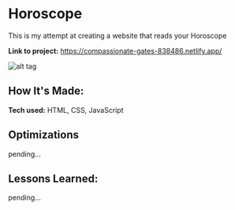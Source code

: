 # Horoscope
This is my attempt at creating a website that reads your Horoscope

**Link to project:** https://compassionate-gates-838486.netlify.app/

![alt tag](https://i.imgur.com/oDfY68s.png)

## How It's Made:

**Tech used:** HTML, CSS, JavaScript


## Optimizations

pending...

## Lessons Learned:

pending...
